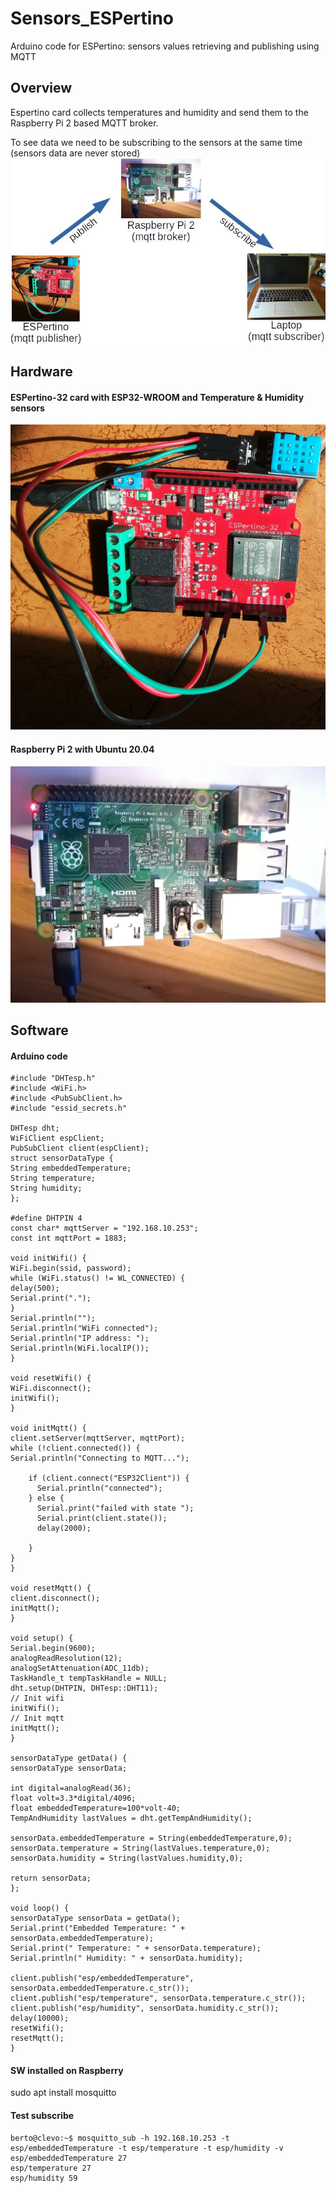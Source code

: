# Sensors_ESPertino
Arduino code for ESPertino: sensors values retrieving and publishing using MQTT

## Overview
Espertino card collects temperatures and humidity and send them to the Raspberry Pi 2 based MQTT broker.

To see data we need to be subscribing to the sensors at the same time (sensors data are never stored)
<img src=schema.jpg>

## Hardware
#### ESPertino-32 card with ESP32-WROOM and Temperature & Humidity sensors
<img src=espertino.jpg>

#### Raspberry Pi 2 with Ubuntu 20.04
<img src=raspberry2.jpg>

## Software
#### Arduino code
```
#include "DHTesp.h"
#include <WiFi.h>
#include <PubSubClient.h>
#include "essid_secrets.h"

DHTesp dht;  
WiFiClient espClient;
PubSubClient client(espClient);
struct sensorDataType {
String embeddedTemperature;
String temperature;
String humidity;
};

#define DHTPIN 4
const char* mqttServer = "192.168.10.253";
const int mqttPort = 1883;

void initWifi() {
WiFi.begin(ssid, password);
while (WiFi.status() != WL_CONNECTED) {
delay(500);
Serial.print(".");
}
Serial.println("");
Serial.println("WiFi connected");
Serial.println("IP address: ");
Serial.println(WiFi.localIP());  
}

void resetWifi() {
WiFi.disconnect();
initWifi();
}

void initMqtt() {
client.setServer(mqttServer, mqttPort);
while (!client.connected()) {
Serial.println("Connecting to MQTT...");

    if (client.connect("ESP32Client")) {
      Serial.println("connected");  
    } else {
      Serial.print("failed with state ");
      Serial.print(client.state());
      delay(2000);
      
    }
}
}

void resetMqtt() {
client.disconnect();
initMqtt();
}

void setup() {
Serial.begin(9600);
analogReadResolution(12);
analogSetAttenuation(ADC_11db);
TaskHandle_t tempTaskHandle = NULL;
dht.setup(DHTPIN, DHTesp::DHT11);
// Init wifi
initWifi();
// Init mqtt
initMqtt();
}

sensorDataType getData() {
sensorDataType sensorData;

int digital=analogRead(36);  
float volt=3.3*digital/4096;
float embeddedTemperature=100*volt-40;
TempAndHumidity lastValues = dht.getTempAndHumidity();

sensorData.embeddedTemperature = String(embeddedTemperature,0);
sensorData.temperature = String(lastValues.temperature,0);
sensorData.humidity = String(lastValues.humidity,0);

return sensorData;   
};

void loop() {
sensorDataType sensorData = getData();
Serial.print("Embedded Temperature: " + sensorData.embeddedTemperature);  
Serial.print(" Temperature: " + sensorData.temperature);
Serial.println(" Humidity: " + sensorData.humidity);

client.publish("esp/embeddedTemperature", sensorData.embeddedTemperature.c_str());
client.publish("esp/temperature", sensorData.temperature.c_str());
client.publish("esp/humidity", sensorData.humidity.c_str());
delay(10000);
resetWifi();
resetMqtt();
}
```

#### SW installed on Raspberry
sudo apt install mosquitto

#### Test subscribe
```
berto@clevo:~$ mosquitto_sub -h 192.168.10.253 -t esp/embeddedTemperature -t esp/temperature -t esp/humidity -v
esp/embeddedTemperature 27
esp/temperature 27
esp/humidity 59
```
